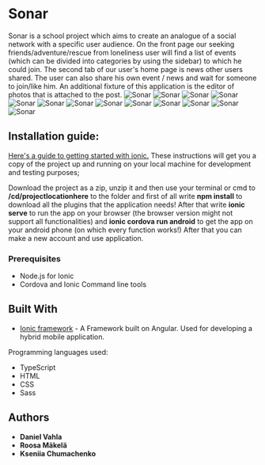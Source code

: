 # Sonar

Sonar is a school project which aims to create an analogue of a social network with a specific user audience.
On the front page our seeking friends/adventure/rescue from loneliness user will find a list of events (which can be divided into categories by using the sidebar) to which he could join. The second tab of our user's home page is news other users shared. 
The user can also share his own event / news and wait for someone to join/like him. 
An additional fixture of this application is the editor of photos that is attached to the post.
![Sonar](..\readmeResource\Screenshot_1.png) ![Sonar](..\readmeResource\Screenshot_2.png) ![Sonar](..\readmeResource\Screenshot_3.png) ![Sonar](..\readmeResource\Screenshot_4.png)
![Sonar](..\readmeResource\Screenshot_5.png)
![Sonar](..\readmeResource\Screenshot_6.png)
![Sonar](..\readmeResource\Screenshot_7.png)
![Sonar](..\readmeResource\Screenshot_8.png)
![Sonar](..\readmeResource\Screenshot_9.png)
![Sonar](..\readmeResource\Screenshot_10.png)
![Sonar](..\readmeResource\Screenshot_11.png)
![Sonar](..\readmeResource\Screenshot_12.png)
![Sonar](..\readmeResource\Screenshot_13.png)

## Installation guide:

[Here's a guide to getting started with ionic.](https://ionicframework.com/getting-started) 
These instructions will get you a copy of the project up and running on your local machine for development and testing purposes;

Download the project as a zip, unzip it and then use your terminal or cmd to **/cd/projectlocationhere** to the folder and first of all write **npm install** to download all the plugins that the application needs! After that write **ionic serve** to run the app on your browser (the browser version might not support all functionalities) and **ionic cordova run android** to get the app on your android phone (on which every function works!)
After that you can make a new account and use application.

### Prerequisites
* Node.js for Ionic
* Cordova and Ionic Command line tools

## Built With
* [Ionic framework](https://ionicframework.com/getting-started) - A Framework built on Angular. Used for developing a hybrid mobile application.

Programming languages used:
* TypeScript
* HTML
* CSS
* Sass

## Authors

* **Daniel Vahla**
* **Roosa Mäkelä**
* **Kseniia Chumachenko**
